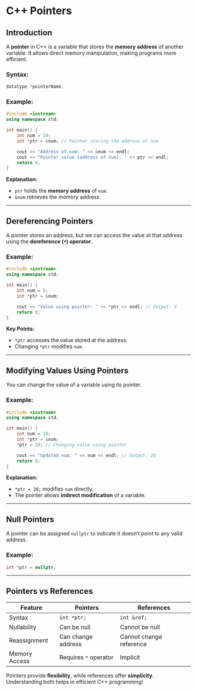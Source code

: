 # C++ Pointers

## Introduction

A **pointer** in C++ is a variable that stores the **memory address** of another variable. It allows direct memory manipulation, making programs more efficient.

### Syntax:

```cpp
datatype *pointerName;
```

### Example:

```cpp
#include <iostream>
using namespace std;

int main() {
    int num = 10;
    int *ptr = &num; // Pointer storing the address of num

    cout << "Address of num: " << &num << endl;
    cout << "Pointer value (address of num): " << ptr << endl;
    return 0;
}
```

**Explanation:**

- `ptr` holds the **memory address** of `num`.
- `&num` retrieves the memory address.

---

## Dereferencing Pointers

A pointer stores an address, but we can access the value at that address using the **dereference (`*`) operator**.

### Example:

```cpp
#include <iostream>
using namespace std;

int main() {
    int num = 5;
    int *ptr = &num;

    cout << "Value using pointer: " << *ptr << endl; // Output: 5
    return 0;
}
```

**Key Points:**

- `*ptr` accesses the value stored at the address.
- Changing `*ptr` modifies `num`.

---

## Modifying Values Using Pointers

You can change the value of a variable using its pointer.

### Example:

```cpp
#include <iostream>
using namespace std;

int main() {
    int num = 10;
    int *ptr = &num;
    *ptr = 20; // Changing value using pointer

    cout << "Updated num: " << num << endl; // Output: 20
    return 0;
}
```

**Explanation:**

- `*ptr = 20;` modifies `num` directly.
- The pointer allows **indirect modification** of a variable.

---

## Null Pointers

A pointer can be assigned `nullptr` to indicate it doesn’t point to any valid address.

### Example:

```cpp
int *ptr = nullptr;
```

---

## Pointers vs References

| Feature       | Pointers              | References              |
| ------------- | --------------------- | ----------------------- |
| Syntax        | `int *ptr;`           | `int &ref;`             |
| Nullability   | Can be null           | Cannot be null          |
| Reassignment  | Can change address    | Cannot change reference |
| Memory Access | Requires `*` operator | Implicit                |

Pointers provide **flexibility**, while references offer **simplicity**. Understanding both helps in efficient C++ programming!
